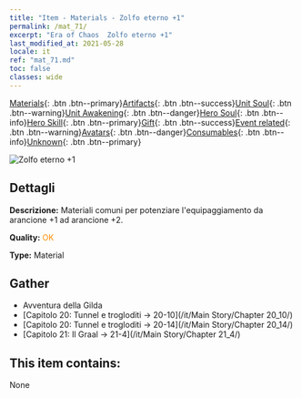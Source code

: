 ```yaml
---
title: "Item - Materials - Zolfo eterno +1"
permalink: /mat_71/
excerpt: "Era of Chaos  Zolfo eterno +1"
last_modified_at: 2021-05-28
locale: it
ref: "mat_71.md"
toc: false
classes: wide
---
```

 [Materials](/ItemsIT/){: .btn .btn--primary}[Artifacts](/ItemsIT/Artifacts/){: .btn .btn--success}[Unit Soul](/ItemsIT/UnitSoul/){: .btn .btn--warning}[Unit Awakening](/ItemsIT/UnitAwakening/){: .btn .btn--danger}[Hero Soul](/ItemsIT/HeroSoul/){: .btn .btn--info}[Hero Skill](/ItemsIT/HeroSkill/){: .btn .btn--primary}[Gift](/ItemsIT/Gift/){: .btn .btn--success}[Event related](/ItemsIT/Events/){: .btn .btn--warning}[Avatars](/ItemsIT/Avatars/){: .btn .btn--danger}[Consumables](/ItemsIT/Consumables/){: .btn .btn--info}[Unknown](/ItemsIT/Unknown/){: .btn .btn--primary}

 ![Zolfo eterno +1](/images/t/i_cailiao_liuhuang3.png)

## Dettagli
 **Descrizione:** Materiali comuni per potenziare l'equipaggiamento da arancione +1 ad arancione +2.

 **Quality:** <span style="color: #FF8C00">OK</span>

 **Type:** Material

## Gather

*    Avventura della Gilda 
*    [Capitolo 20: Tunnel e trogloditi -> 20-10](/it/Main Story/Chapter 20_10/) 
*    [Capitolo 20: Tunnel e trogloditi -> 20-14](/it/Main Story/Chapter 20_14/) 
*    [Capitolo 21: Il Graal -> 21-4](/it/Main Story/Chapter 21_4/) 

## This item contains:

  None

